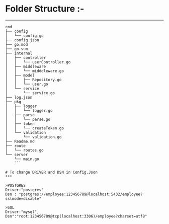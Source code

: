 # Folder Structure :-
***
```
cmd
├── config
│   └── config.go
├── config.json
├── go.mod
├── go.sum
├── internal
│   ├── controller
│   │   └── userController.go
│   ├── middleware
│   │   └── midddleware.go
│   ├── model
│   │   ├── Repository.go
│   │   └── user.go
│   └── service
│       └── service.go
├── log.json
├── pkg
│   ├── logger
│   │   └── logger.go
│   ├── parse
│   │   └── parse.go
│   ├── token
│   │   └── createToken.go
│   └── validation
│       └── validation.go
├── Readme.md
├── route
│   └── routes.go
└── server
    └── main.go
    ```

# To change DRIVER and DSN in Config.Json
***

>POSTGRES
Driver:"postgres"
Dsn : "postgres://employee:123456789@localhost:5432/employee?sslmode=disable"

>SQL
Driver:"mysql",
Dsn":"root:123456789@tcp(localhost:3306)/employee?charset=utf8"
